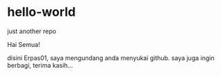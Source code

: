 # hello-world
just another repo     

Hai Semua!

disini Erpas01, saya mengundang anda menyukai github.
saya juga ingin berbagi, terima kasih...
